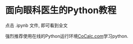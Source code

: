 # 面向眼科医生的Python教程

点击 .ipynb 文件, 即可看到全文

强烈推荐使用在线的Python运行环境[CoCalc.com](https://cocalc.com)学习python.
